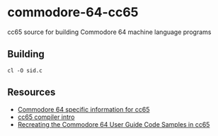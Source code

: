 # commodore-64-cc65
cc65 source for building Commodore 64 machine language programs

## Building
`cl -O sid.c` 

## Resources

* [Commodore 64 specific information for cc65](https://cc65.github.io/doc/c64.html#ss8.1)
* [cc65 compiler intro](https://cc65.github.io/doc/intro.html)
* [Recreating the Commodore 64 User Guide Code Samples in cc65](https://odensskjegg.home.blog/2019/12/28/recreating-the-commodore-64-user-guide-code-samples-in-cc65-part-four-sound/)
